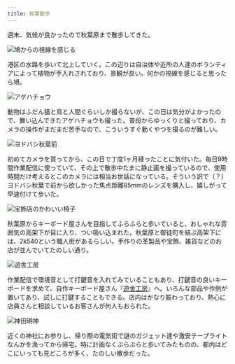 ```yaml
---
title: 秋葉散歩
---
```

週末、気候が良かったので秋葉原まで散歩してきた。

![](https://lh6.googleusercontent.com/j-X-ICn0szwbxiDtrdSVGDgKHSWzW7kfb-zFjKPIVxg-xaRgqM7iwaXZJiTl7ECDMk_jwWEIUDn8ZIDtbWLrHzbDIxRiUfGQ1h2fllDMH4l2rW2TClnAoteAayVm_X5tk4ifpQCzu3-ZC6Ko8nrc_ZSdUGN5uy202oyu6zUbixBH-yMX7WF3uN3yraaQUw "鳩からの視線を感じる")

港区の水路を歩いて北上していく。この辺りは自治体や近所の人達のボランティアによって植物が手入れされており、景観が良い。何かの視線を感じると思ったら鳩。

![](https://lh5.googleusercontent.com/y_jWyV6nS_wG00nLtBLykICdSuFzJ40xuJalPkWHV4WVXTwWNhGZBL0fQ7MbUbF8yTcQ2IN9eGlScfULfcJuJO_s1XRW_I245cFNjhTgvyUctGaH17HGaKI2m95A24NufvLsJb_-KnEwcZAz9jibSB9NI3g5GabPBBb_uEXFMVagTAWxVIBO3JSqQQZykg "アゲハチョウ")

動物はふだん猫と鳥と人間ぐらいしか撮らないが、この日は気分がよかったので、舞い込んできたアゲハチョウも撮った。普段からゆっくりと撮っており、カメラの操作がまだまだ苦手なので、こういうすぐ動くやつを撮るのが難しい。

![](https://lh4.googleusercontent.com/ROmxNfCn2pXtaOFgeE0TjUR4TDfjc36IQHtWKLZgyS5rG7PANzViViSkf8SIadljcHFbgnl2b3SiZWLKZY15PQ33xTRBhaSff4OlFFb35PCxruFp99CbIotzDG8TlUZMtEIORHKnyqU0kaREPLa-pynSoEVpsgD1rPsqgivv429D1updFJhtDYwDjaxE6A "ヨドバシ秋葉前")

初めてカメラを買ってから、この日で丁度1ヶ月経ったことに気付いた。毎日9時間作業配信に使っていて、その上で散歩中たまに静止画を撮っているので、使用時間だけ考えるとこのカメラには相当お世話になっている。そういう訳で（？）ヨドバシ秋葉で前から欲しかった焦点距離85mmのレンズを購入し、嬉しがって早速付けて歩いた。

![](https://lh4.googleusercontent.com/PoqdjtygMxRKwuJnNu1aWBeo-trkkKOkAYBtjIxSQjH9pX8AkhPChZgEuSl6-iyS54SwMrXjAuVdYbBc_o7Ru_b0hCDsRRnm2SO_ULfWgQt7-yaIfHq9J83yR8LFlOjx8HaMtXuCj2Poy9kxc9rh101-svVF6PEOh8BDhDswLgz9IG_gHKDkqGxSUglu7A "宝飾店のかわいい椅子")

秋葉原からキーボード屋さんを目指してふらふらと歩いていると、おしゃれな雰囲気の高架下が目に入り、つい吸い込まれた。秋葉原と御徒町を結ぶ高架下には、2k540という職人街があるらしい。手作りの革製品や宝飾、雑貨などのお店が並んでいてたのしい通り。

![](https://lh3.googleusercontent.com/LNsAfrXKjdjJ6ad9zkPePwmQQmY3eHz5mKpfGnGbdZsOftcIXG40kwmFVtbJhc_wGyWaF4hVdgn4AyJRHP9z3qdmtZzMhSajNpJyoI9r9U6hv0p0jccYM-lggs4eRK5IfcGP_BXflDlDsxHL-pACh938o_MJuzoeEkpk_QhmiPlVosH4DCtac2beYhPAIw "遊舎工房")

作業配信で環境音として打鍵音を入れてみていることもあり、打鍵音の良いキーボードを求めて、自作キーボード屋さん『[遊舎工房](https://yushakobo.jp/)』へ。いろんな部品や作例が置いてあり、試しに打鍵することもできる。店内はかなり賑わっており、熱心に店員さんと相談しているお客さんが何人もおられた。

![](https://lh3.googleusercontent.com/mlJAugPkXizh0IciE9AjXsK71TLTnqxSLl_b5nchbmx8GhYlUGVJxksS42D-6gNirxv1iDHEDADRR3k3txAI8hk6mY266ZajYryfoFGZaVRx1pN60aYhvJ2NwxT5TipBehPzdVQU5vw-2f37yiGtceP6HJfGOrTy6Gvbt8w8X73wYSFme6FTFkfp5O-nkQ "神田明神")

近くの神社にお参りし、帰り際の電気街で謎のガジェット達や激安テープライトなんかを漁ってから帰宅。特に計画なくぶらぶらと歩いてみたものの、都内はどこにいっても見どころが多く、たのしい散歩だった。
